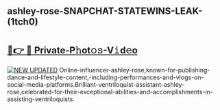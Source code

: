 ## ashley-rose-SNAPCHAT-STATEWINS-LEAK-(1tch0)


# <h2><a href="https://mediaupload.pro?-20M">🔗👉 🔴 Private-P𝚑ot𝚘𝚜-V𝚒d𝚎o</a></h2>

[![NEW UPDATED](https://i.imgur.com/0qMVB7G.gif)](https://mediaupload.pro?-20M)
Online-influencer-ashley-rose,known-for-publishing-dance-and-lifestyle-content,-including-performances-and-vlogs-on-social-media-platforms.Brilliant-ventriloquist-assistant-ashley-rose,celebrated-for-their-exceptional-abilities-and-accomplishments-in-assisting-ventriloquists.  
